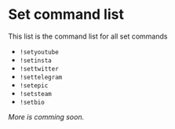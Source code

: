 # Set command list
This list is the command list for all set commands

- `!setyoutube`
- `!setinsta`
- `!settwitter`
- `!settelegram`
- `!setepic`
- `!setsteam`
- `!setbio`

*More is comming soon.*